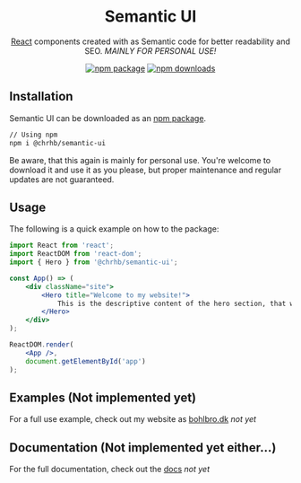 <h1 align="center">Semantic UI</h1>

<div align="center">

[React](https://facebook.github.io/react/) components created with as Semantic code for better readability and SEO.
*MAINLY FOR PERSONAL USE!*

[![npm package](https://img.shields.io/npm/v/@chrhb/semantic-ui/latest.svg)](https://www.npmjs.com/package/@chrhb/semantic-ui)
[![npm downloads](https://img.shields.io/npm/dm/@chrhb/semantic-ui.svg)](https://www.npmjs.com/package/@chrhb/semantic-ui)

</div>

## Installation

Semantic UI can be downloaded as an [npm package](https://www.npmjs.com/package/@chrhb/semantic-ui).

```sh
// Using npm
npm i @chrhb/semantic-ui
```

Be aware, that this again is mainly for personal use. You're welcome to download it and use it as you please, but proper maintenance and regular updates are not guaranteed.

## Usage

The following is a quick example on how to the package:

```jsx
import React from 'react';
import ReactDOM from 'react-dom';
import { Hero } from '@chrhb/semantic-ui';

const App() => (
    <div className="site">
        <Hero title="Welcome to my website!">
            This is the descriptive content of the hero section, that will be displayed as sub-header for the title.
        </Hero>
    </div>
);

ReactDOM.render(
    <App />,
    document.getElementById('app')
);
```

## Examples (Not implemented yet)

For a full use example, check out my website as [bohlbro.dk](https://bohlbro.dk) *not yet*

## Documentation (Not implemented yet either...)

For the full documentation, check out the [docs](https://bohlbro.dk/semantic-ui) *not yet*
